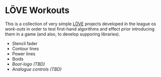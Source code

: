 # LÖVE Workouts

This is a collection of very simple [LÖVE](https://love2d.org) projects developed in the league os *work-outs* in order to test first-hand algorithms and effect prior introducing them in a game (and also, to develop supporing libraries).

* Stencil fader
* Contour lines
* Power lines
* Boids
* *Boot-logo (TBD)*
* *Analogue controls (TBD)*